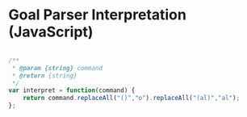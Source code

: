 # Goal Parser Interpretation (JavaScript)

```javascript

/**
 * @param {string} command
 * @return {string}
 */
var interpret = function(command) {
    return command.replaceAll("()","o").replaceAll("(al)","al");
};